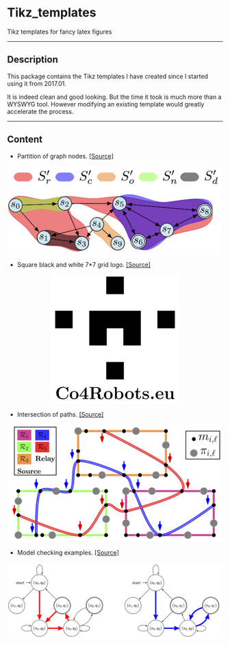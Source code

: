 Tikz_templates
========

Tikz templates for fancy latex figures

-----
Description
-----
This package contains the Tikz templates I have created since I started using it from 2017.01. 

It is indeed clean and good looking. But the time it took is much more than a WYSWYG tool. However modifying an existing template would greatly accelerate the process.


-----
Content
-----

* Partition of graph nodes. [\[Source\]](https://github.com/MengGuo/tikz_templates/blob/master/graph_states_partition/partition_graph.tex)

<p align="center">  
  <img src="https://github.com/MengGuo/tikz_templates/blob/master/graph_states_partition/partition_graph.png" width="700"/>
</p>

* Square black and white 7*7 grid logo. [\[Source\]](https://github.com/MengGuo/tikz_templates/blob/master/logo_square/logo_square.tex)


<p align="center">  
  <img src="https://github.com/MengGuo/tikz_templates/blob/master/logo_square/logo_square.png" width="300"/>
</p>

* Intersection of paths. [\[Source\]](https://github.com/MengGuo/tikz_templates/blob/master/multi_path/multi_path.tex)


<p align="center">  
  <img src="https://github.com/MengGuo/tikz_templates/blob/master/multi_path/multi_path.png" width="700"/>
</p>


* Model checking examples. [\[Source\]](https://github.com/MengGuo/tikz_templates/tree/master/model_check)


<p align="center">  
  <img src="https://github.com/MengGuo/tikz_templates/blob/master/model_check/product/model_check.png" width="700"/>
</p>